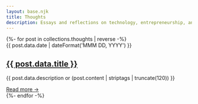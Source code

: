 ```yaml
---
layout: base.njk
title: Thoughts
description: Essays and reflections on technology, entrepreneurship, and personal growth.
---
```


<div class="thoughts-grid">
    {%- for post in collections.thoughts | reverse -%}
    <article class="thought-card">
        <div class="card-content">
            <time datetime="{{ post.data.date | dateFormat('YYYY-MM-DD') }}" class="card-date">{{ post.data.date | dateFormat('MMM DD, YYYY') }}</time>
            <h2 class="card-title"><a href="{{ post.url }}">{{ post.data.title }}</a></h2>
            <p class="card-description">{{ post.data.description or (post.content | striptags | truncate(120)) }}</p>
            <div class="card-footer">
                <a href="{{ post.url }}" class="read-more">Read more →</a>
            </div>
        </div>
    </article>
    {%- endfor -%}
</div>